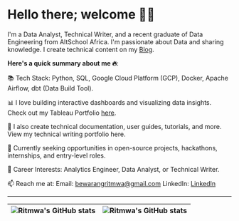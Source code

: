 # Hello there; welcome 👋🏾




I'm a Data Analyst, Technical Writer, and a recent graduate of Data Engineering from AltSchool Africa. I'm passionate about Data and sharing knowledge. I create technical content on my [Blog](https://medium.com/@bewarangritmwa).

**Here's a quick summary about me 🔥**:

📚 Tech Stack: Python, SQL, Google Cloud Platform (GCP), Docker, Apache Airflow, dbt (Data Build Tool).

📊 I love building interactive dashboards and visualizing data insights. Check out my Tableau Portfolio [here](https://public.tableau.com/app/profile/ritmwa.bewarang/vizzes).

📝 I also create technical documentation, user guides, tutorials, and more. View my technical writing portfolio here.

🚀 Currently seeking opportunities in open-source projects, hackathons, internships, and entry-level roles.

🎯 Career Interests: Analytics Engineer, Data Analyst, or Technical Writer.

📫 Reach me at: 
Email: bewarangritmwa@gmail.com
LinkedIn: [LinkedIn](https://www.linkedin.com/in/ritmwa-bewarang/)




---

| <img align="center" src="https://github-readme-stats.vercel.app/api?username=ritnoel&show_icons=true&include_all_commits=true&hide_border=true" alt="Ritmwa's GitHub stats" /> | <img align="center" src="https://github-readme-stats.vercel.app/api/top-langs/?username=ritnoel&langs_count=8&layout=compact&hide_border=true" alt="Ritmwa's GitHub stats" /> |
| ------------- | ------------- |
